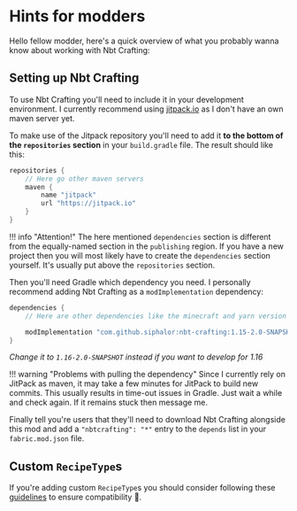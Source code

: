 # Hints for modders

Hello fellow modder, here's a quick overview of what you probably wanna know about working with Nbt Crafting:

## Setting up Nbt Crafting
To use Nbt Crafting you'll need to include it in your development environment. I currently recommend using [jitpack.io](https://jitpack.io) as I don't have an own maven server yet.

To make use of the Jitpack repository you'll need to add it **to the bottom of the `repositories` section** in your `build.gradle` file. The result should like this:

```gradle
repositories {
	// Here go other maven servers
	maven {
		name "jitpack"
		url "https://jitpack.io"
	}
}
```

!!! info "Attention!"
	The here mentioned `dependencies` section is different from the equally-named section in the `publishing` region. If you have a new project then you will most likely have to create the `dependencies` section yourself. It's usually put above the `repositories` section.

Then you'll need Gradle which dependency you need. I personally recommend adding Nbt Crafting as a `modImplementation` dependency:

```gradle
dependencies {
	// Here are other dependencies like the minecraft and yarn version

	modImplementation "com.github.siphalor:nbt-crafting:1.15-2.0-SNAPSHOT"
}
```

*Change it to `1.16-2.0-SNAPSHOT` instead if you want to develop for 1.16*

!!! warning "Problems with pulling the dependency"
	Since I currently rely on JitPack as maven, it may take a few minutes for JitPack to build new commits. This usually results in time-out issues in Gradle. Just wait a while and check again. If it remains stuck then message me.

Finally tell you're users that they'll need to download Nbt Crafting alongside this mod and add a `"nbtcrafting": "*"` entry to the `depends` list in your `fabric.mod.json` file.

## Custom `RecipeType`s
If you're adding custom `RecipeType`s you should consider following these [guidelines](recipe-types/modded.md#guidelines-for-mod-authors) to ensure compatibility 🎉.
